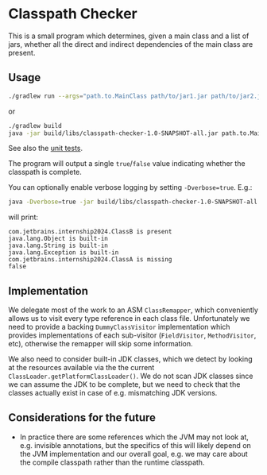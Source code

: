 # Classpath Checker

This is a small program which determines, given a main class and a list of jars, whether all the direct and indirect
dependencies of the main class are present.

## Usage

```bash
./gradlew run --args="path.to.MainClass path/to/jar1.jar path/to/jar2.jar ..."
```

or

```bash
./gradlew build
java -jar build/libs/classpath-checker-1.0-SNAPSHOT-all.jar path.to.MainClass path/to/jar1.jar path/to/jar2.jar ...
```

See also
the [unit tests](https://github.com/LlamaLad7/JetBrainsProject-ClasspathChecker/blob/main/src/test/kotlin/com/llamalad7/classpathchecker/tests/ClasspathCheckerTests.kt).

The program will output a single `true`/`false` value indicating whether the classpath is complete.

You can optionally enable verbose logging by setting `-Dverbose=true`. E.g.:

```bash
java -Dverbose=true -jar build/libs/classpath-checker-1.0-SNAPSHOT-all.jar com.jetbrains.internship2024.ClassB test-data/build/libs/ModuleB-1.0.jar
```

will print:

```
com.jetbrains.internship2024.ClassB is present
java.lang.Object is built-in
java.lang.String is built-in
java.lang.Exception is built-in
com.jetbrains.internship2024.ClassA is missing
false
```

## Implementation

We delegate most of the work to an ASM `ClassRemapper`, which conveniently allows us to visit every type reference in
each class file. Unfortunately we need to provide a backing `DummyClassVisitor` implementation which provides
implementations of each sub-visitor (`FieldVisitor`, `MethodVisitor`, etc), otherwise the remapper will skip some
information.

We also need to consider built-in JDK classes, which we detect by looking at the resources available via the the current
`ClassLoader.getPlatformClassLoader()`. We do not scan JDK classes since we can assume the JDK to be complete, but we
need to check that the classes actually exist in case of e.g. mismatching JDK versions.

## Considerations for the future

- In practice there are some references which the JVM may not look at, e.g. invisible annotations, but
  the specifics of this will likely depend on the JVM implementation and our overall goal, e.g. we may care about the
  compile classpath rather than the runtime classpath.
